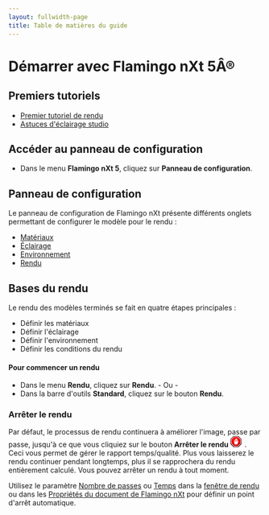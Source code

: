 ```yaml
---
layout: fullwidth-page
title: Table de matières du guide
---
```


<!-- TODO: Liens pour la mise à jour : "First Rendering Tutorial" and everything below "Rendering Basics" -->

# Démarrer avec Flamingo nXt 5Â®

## Premiers tutoriels
* [Premier tutoriel de rendu]({{site.baseurl}}/{{page.language}}/flamingo/5/guides/getting-started-tutorial.html)
* [Astuces d'éclairage studio]({{site.baseurl}}/{{page.language}}/flamingo/5/guides/studio-lighting-basics.html)

## Accéder au panneau de configuration
  * Dans le menu **Flamingo nXt 5**, cliquez sur **Panneau de configuration**.

## Panneau de configuration
Le panneau de configuration de Flamingo nXt présente différents onglets permettant de configurer le modèle pour le rendu :

 *  [Matériaux]({{site.baseurl}}/{{page.language}}/flamingo/5/help/libraries.html#material)
 *  [Éclairage]({{site.baseurl}}/{{page.language}}/flamingo/5/help/lighting-tab.html)
 *  [Environnement]({{site.baseurl}}/{{page.language}}/flamingo/5/help/environment-tab.html)
 *  [Rendu]({{site.baseurl}}/{{page.language}}/flamingo/5/help/render-tab.html)

## Bases du rendu

Le rendu des modèles terminés se fait en quatre étapes principales :

 *  Définir les matériaux
 *  Définir l'éclairage
 *  Définir l'environnement
 *  Définir les conditions du rendu

#### Pour commencer un rendu

 * Dans le menu **Rendu**, cliquez sur **Rendu**.
           - Ou -
 * Dans la barre d'outils **Standard**, cliquez sur le bouton **Rendu**.

### Arrêter le rendu


Par défaut, le processus de rendu continuera à améliorer l'image, passe par passe, jusqu'à ce que vous cliquiez sur le  bouton **Arrêter le rendu** ![images/stop.png](images/stop.png) . Ceci vous permet de gérer le rapport temps/qualité. Plus vous laisserez le rendu continuer pendant longtemps, plus il se rapprochera du rendu entièrement calculé.  Vous pouvez arrêter un rendu à tout moment.


Utilisez le paramètre [Nombre de passes](..\render\render-window.html#number-of-passes) ou [Temps](..\render\render-window.html#time) dans la [fenêtre de rendu](..\render\render-window.html) ou dans les [Propriétés du document de Flamingo nXt](..\render\documentproperties-flamingo.html) pour définir un point d'arrêt automatique.

&#160;